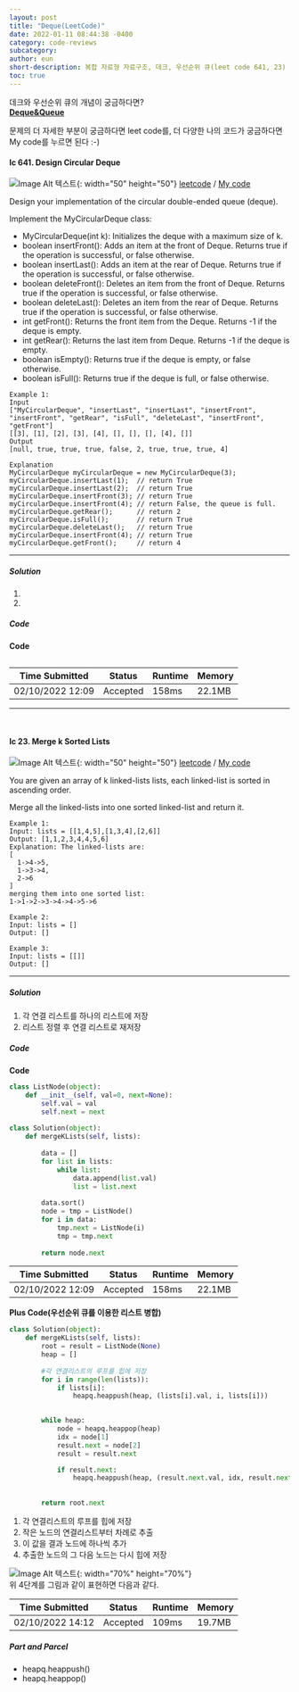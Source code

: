 ```yaml
---
layout: post
title: "Deque(LeetCode)"
date: 2022-01-11 08:44:38 -0400
category: code-reviews
subcategory: 
author: eun
short-description: 복합 자료형 자료구조, 데크, 우선순위 큐(leet code 641, 23)
toc: true
---
```


데크와 우선순위 큐의 개념이 궁금하다면?      
<a href="{{ site.url }}{{ site.baseurl }}/data-structure/deque/">**Deque&Queue**</a>

문제의 더 자세한 부분이 궁금하다면 leet code를, 더 다양한 나의 코드가 궁금하다면 My code를 누르면 된다 :-)



#### lc 641. Design Circular Deque
![Image Alt 텍스트](/assets/link.png){: width="50" height="50"} <a href="https://leetcode.com/problems/design-circular-deque/">leetcode</a>  /  <a href="">  My code</a>

Design your implementation of the circular double-ended queue (deque).

Implement the MyCircularDeque class:
- MyCircularDeque(int k): Initializes the deque with a maximum size of k.
- boolean insertFront(): Adds an item at the front of Deque. Returns true if the operation is successful, or false otherwise.
- boolean insertLast(): Adds an item at the rear of Deque. Returns true if the operation is successful, or false otherwise.
- boolean deleteFront(): Deletes an item from the front of Deque. Returns true if the operation is successful, or false otherwise.
- boolean deleteLast(): Deletes an item from the rear of Deque. Returns true if the operation is successful, or false otherwise.
- int getFront(): Returns the front item from the Deque. Returns -1 if the deque is empty.
- int getRear(): Returns the last item from Deque. Returns -1 if the deque is empty.
- boolean isEmpty(): Returns true if the deque is empty, or false otherwise.
- boolean isFull(): Returns true if the deque is full, or false otherwise.

```
Example 1:
Input
["MyCircularDeque", "insertLast", "insertLast", "insertFront", "insertFront", "getRear", "isFull", "deleteLast", "insertFront", "getFront"]
[[3], [1], [2], [3], [4], [], [], [], [4], []]
Output
[null, true, true, true, false, 2, true, true, true, 4]

Explanation
MyCircularDeque myCircularDeque = new MyCircularDeque(3);
myCircularDeque.insertLast(1);  // return True
myCircularDeque.insertLast(2);  // return True
myCircularDeque.insertFront(3); // return True
myCircularDeque.insertFront(4); // return False, the queue is full.
myCircularDeque.getRear();      // return 2
myCircularDeque.isFull();       // return True
myCircularDeque.deleteLast();   // return True
myCircularDeque.insertFront(4); // return True
myCircularDeque.getFront();     // return 4
```
---

##### Solution
1. 
2. 


##### Code
**Code**
``` python

```

Time Submitted | Status | Runtime | Memory
---|---|---|---|
02/10/2022 12:09|Accepted|158ms|22.1MB

---
<br>


#### lc 23. Merge k Sorted Lists
![Image Alt 텍스트](/assets/link.png){: width="50" height="50"} <a href="https://leetcode.com/problems/merge-k-sorted-lists/">leetcode</a>  /  <a href="">  My code</a>

You are given an array of k linked-lists lists, each linked-list is sorted in ascending order.

Merge all the linked-lists into one sorted linked-list and return it.
```
Example 1:
Input: lists = [[1,4,5],[1,3,4],[2,6]]
Output: [1,1,2,3,4,4,5,6]
Explanation: The linked-lists are:
[
  1->4->5,
  1->3->4,
  2->6
]
merging them into one sorted list:
1->1->2->3->4->4->5->6
```
```
Example 2:
Input: lists = []
Output: []
```
```
Example 3:
Input: lists = [[]]
Output: []
```

---

##### Solution
1. 각 연결 리스트를 하나의 리스트에 저장
2. 리스트 정렬 후 연결 리스트로 재저장


##### Code
**Code**
``` python
class ListNode(object):
    def __init__(self, val=0, next=None):
        self.val = val
        self.next = next
        
class Solution(object):
    def mergeKLists(self, lists):
        
        data = []
        for list in lists:
            while list:
                data.append(list.val)
                list = list.next
            
        data.sort()
        node = tmp = ListNode()
        for i in data:
            tmp.next = ListNode(i)
            tmp = tmp.next
            
        return node.next   
```

Time Submitted | Status | Runtime | Memory
---|---|---|---|
02/10/2022 12:09|Accepted|158ms|22.1MB

**Plus Code(우선순위 큐를 이용한 리스트 병합)**
```python
class Solution(object):
    def mergeKLists(self, lists):
        root = result = ListNode(None)
        heap = []
        
        #각 연결리스트의 루프를 힙에 저장
        for i in range(len(lists)):
            if lists[i]:
                heapq.heappush(heap, (lists[i].val, i, lists[i]))

        
        while heap:
            node = heapq.heappop(heap)
            idx = node[1]
            result.next = node[2]
            result = result.next

            if result.next:
                heapq.heappush(heap, (result.next.val, idx, result.next))
                
                
        return root.next
```

1. 각 연결리스트의 루프를 힙에 저장
2. 작은 노드의 연결리스트부터 차례로 추출
3. 이 값을 결과 노드에 하나씩 추가
4. 추출한 노드의 그 다음 노드는 다시 힙에 저장

![Image Alt 텍스트](/assets/images/cr04_01.gif){: width="70%" height="70%"}     
위 4단계를 그림과 같이 표현하면 다음과 같다.

Time Submitted | Status | Runtime | Memory
---|---|---|---|
02/10/2022 14:12|Accepted|109ms|19.7MB

##### Part and Parcel
- heapq.heappush()
- heapq.heappop()